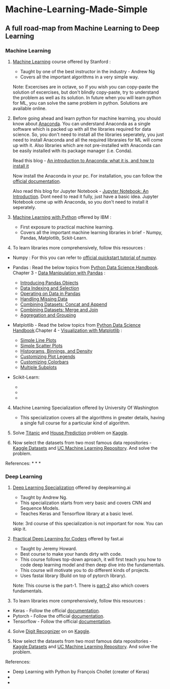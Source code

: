 # Machine-Learning-Made-Simple

## A full road-map from Machine Learning to Deep Learning

### Machine Learning

1. [Machine Learning](https://www.coursera.org/learn/machine-learning) course offered by Stanford :
   * Taught by one of the best instructor in the industry - Andrew Ng
   * Covers all the important algorithms in a very simple way.
   
   Note: Excercises are in octave, so if you wish you can copy-paste the solution of excercises, but don't blindly copy-paste, try to          understand the problem as well as its solution. In future when you will learn python for ML, you can solve the same problem in python. Solutions are available online.

2. Before going ahead and learn python for machine learning, you should know about [Anaconda](https://www.anaconda.com/distribution/).
   You can understand Anaconda as a single software which is packed up with all the libraries required for data science. So, you don't need to install all the libraries seperately, you just need to install Anaconda and all the required libraraies for ML will come up with it. Also libraries which are not pre-installed with Anaconda can be easily installed with its package manager (i.e. Conda).
   
   Read this blog - [An introduction to Anaconda: what it is, and how to install it](https://www.freecodecamp.org/news/how-to-install-anaconda-on-ubuntu-16-04-64-bit-6f1c4675ce44/)
   
   Now install the Anaconda in your pc.
   For installation, you can follow the [official documentation](https://docs.anaconda.com/anaconda/install/).
   
   Also read this blog for Jupyter Notebook - [Jupyter Notebook: An Introduction](https://realpython.com/jupyter-notebook-introduction/). Dont need to read it fully, just have a basic idea. Jupyter Notebook come up with Anaconda, so you don't need to install it seperately.
  
3. [Machine Learning with Python](https://www.coursera.org/learn/machine-learning-with-python/) offered by IBM :
   * First exposure to practical machine learning.
   * Covers all the important machine learning libraries in brief - Numpy, Pandas, Matplotlib, Sckit-Learn.

3. To learn libraries more comprehensively, follow this resources :

* Numpy : For this you can refer to [official quickstart tutorial of numpy](https://numpy.org/devdocs/user/quickstart.html).
   
* Pandas : Read the below topics from [Python Data Science Handbook](https://jakevdp.github.io/PythonDataScienceHandbook/).
           Chapter 3 - [Data Manipulation with Pandas](https://jakevdp.github.io/PythonDataScienceHandbook/03.00-introduction-to-pandas.html) :
    - [Introducing Pandas Objects](https://jakevdp.github.io/PythonDataScienceHandbook/03.01-introducing-pandas-objects.html)
    - [Data Indexing and Selection](https://jakevdp.github.io/PythonDataScienceHandbook/03.02-data-indexing-and-selection.html)
    - [Operating on Data in Pandas](https://jakevdp.github.io/PythonDataScienceHandbook/03.03-operations-in-pandas.html)
    - [Handling Missing Data](https://jakevdp.github.io/PythonDataScienceHandbook/03.04-missing-values.html)
    - [Combining Datasets: Concat and Append](https://jakevdp.github.io/PythonDataScienceHandbook/03.06-concat-and-append.html)
    - [Combining Datasets: Merge and Join](https://jakevdp.github.io/PythonDataScienceHandbook/03.07-merge-and-join.html)
    - [Aggregation and Grouping](https://jakevdp.github.io/PythonDataScienceHandbook/03.08-aggregation-and-grouping.html)
            
* Matplotlib - Read the below topics from [Python Data Science Handbook](https://jakevdp.github.io/PythonDataScienceHandbook/).Chapter 4 - [Visualization with Matplotlib](https://jakevdp.github.io/PythonDataScienceHandbook/04.00-introduction-to-matplotlib.html) :

    - [Simple Line Plots](https://jakevdp.github.io/PythonDataScienceHandbook/04.01-simple-line-plots.html)
    - [Simple Scatter Plots](https://jakevdp.github.io/PythonDataScienceHandbook/04.02-simple-scatter-plots.html)
    - [Histograms, Binnings, and Density](https://jakevdp.github.io/PythonDataScienceHandbook/04.05-histograms-and-binnings.html)
    - [Customizing Plot Legends](https://jakevdp.github.io/PythonDataScienceHandbook/04.06-customizing-legends.html)
    - [Customizing Colorbars](https://jakevdp.github.io/PythonDataScienceHandbook/04.07-customizing-colorbars.html)
    - [Multiple Subplots](https://jakevdp.github.io/PythonDataScienceHandbook/04.08-multiple-subplots.html)
    
* Scikit-Learn:

    -
    -
    -

4. Machine Learning Specialization offered by University Of Washington
   * This specialization covers all the algorithms in greater details, having a single full course for a particular kind of algorithm.

5. Solve [Titanic](https://www.kaggle.com/c/titanic) and [House Prediction](https://www.kaggle.com/c/house-prices-advanced-regression-techniques) problem on [Kaggle](https://www.kaggle.com/).

6. Now select the datasets from two most famous data repositories - [Kaggle Datasets](https://www.kaggle.com/datasets) and [UC Machine Learning Repository](https://archive.ics.uci.edu/ml/index.php). And solve the problem.

References:
* 
*
*

### Deep Learning

1. [Deep Learning Specialization](https://www.coursera.org/specializations/deep-learning) offered by deeplearning.ai
   * Taught by Andrew Ng.
   * This specialization starts from very basic and covers CNN and Sequence Models.
   * Teaches Keras and Tensorflow library at a basic level.

    Note: 3rd course of this specialization is not important for now. You can skip it.
    
2. [Practical Deep Learning for Coders](https://course.fast.ai/) offered by fast.ai
   * Taught by Jeremy Howard.
   * Best course to make your hands dirty with code.
   * This course follows top-down aproach, it will first teach you how to code deep learning model and then deep dive into the      fundamentals.
   * This course will motivate you to do different kinds of projects.
   * Uses fastai library (Build on top of pytorch library).

    Note: This course is the part-1. There is [part-2](https://course.fast.ai/part2) also which covers fundamentals.

3. To learn libraries more comprehensively, follow this resources :
* Keras - Follow the official [documentation](https://keras.io/).
* Pytorch - Follow the official [documentation](https://pytorch.org/).
* Tensorflow - Follow the official [documentation](https://www.tensorflow.org/).

4. Solve [Digit Recognizer](https://www.kaggle.com/c/digit-recognizer) on on [Kaggle](https://www.kaggle.com/).

5. Now select the datasets from two most famous data repositories - [Kaggle Datasets](https://www.kaggle.com/datasets) and [UC Machine Learning Repository](https://archive.ics.uci.edu/ml/index.php). And solve the problem.

References:
* Deep Learning with Python by François Chollet (creater of Keras)
* 
*
